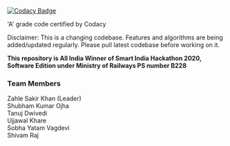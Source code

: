 [![Codacy Badge](https://api.codacy.com/project/badge/Grade/9360e7f3739c49839511e37f889a2804)](https://www.codacy.com/manual/shubhamiitbhu/SIH2020?utm_source=github.com&amp;utm_medium=referral&amp;utm_content=shubhamiitbhu/SIH2020&amp;utm_campaign=Badge_Grade)

'A' grade code certified by Codacy

Disclaimer: This is a changing codebase.
Features and algorithms are being added/updated regularly.
Please pull latest codebase before working on it.

**This repository is All India Winner of Smart India Hackathon 2020, Software Edition under Ministry of Railways PS number B228**

<h3>Team Members </h3>
Zahle Sakir Khan (Leader) <br />
Shubham Kumar Ojha <br />
Tanuj Dwivedi <br />
Ujjawal Khare <br />
Sobha Yatam Vagdevi <br />
Shivam Raj


